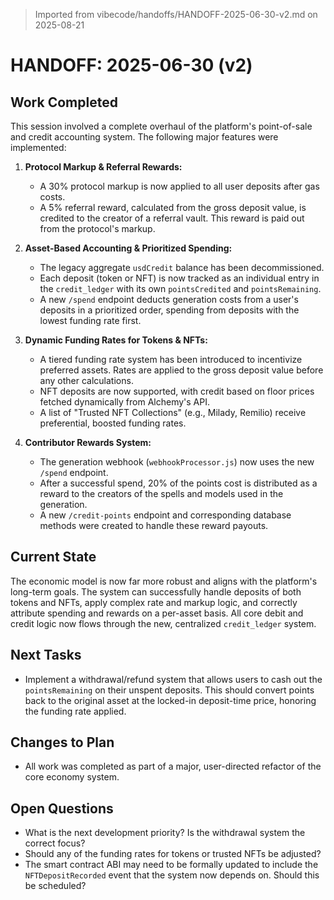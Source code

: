 > Imported from vibecode/handoffs/HANDOFF-2025-06-30-v2.md on 2025-08-21

# HANDOFF: 2025-06-30 (v2)

## Work Completed
This session involved a complete overhaul of the platform's point-of-sale and credit accounting system. The following major features were implemented:

1.  **Protocol Markup & Referral Rewards:**
    *   A 30% protocol markup is now applied to all user deposits after gas costs.
    *   A 5% referral reward, calculated from the gross deposit value, is credited to the creator of a referral vault. This reward is paid out from the protocol's markup.

2.  **Asset-Based Accounting & Prioritized Spending:**
    *   The legacy aggregate `usdCredit` balance has been decommissioned.
    *   Each deposit (token or NFT) is now tracked as an individual entry in the `credit_ledger` with its own `pointsCredited` and `pointsRemaining`.
    *   A new `/spend` endpoint deducts generation costs from a user's deposits in a prioritized order, spending from deposits with the lowest funding rate first.

3.  **Dynamic Funding Rates for Tokens & NFTs:**
    *   A tiered funding rate system has been introduced to incentivize preferred assets. Rates are applied to the gross deposit value before any other calculations.
    *   NFT deposits are now supported, with credit based on floor prices fetched dynamically from Alchemy's API.
    *   A list of "Trusted NFT Collections" (e.g., Milady, Remilio) receive preferential, boosted funding rates.

4.  **Contributor Rewards System:**
    *   The generation webhook (`webhookProcessor.js`) now uses the new `/spend` endpoint.
    *   After a successful spend, 20% of the points cost is distributed as a reward to the creators of the spells and models used in the generation.
    *   A new `/credit-points` endpoint and corresponding database methods were created to handle these reward payouts.

## Current State
The economic model is now far more robust and aligns with the platform's long-term goals. The system can successfully handle deposits of both tokens and NFTs, apply complex rate and markup logic, and correctly attribute spending and rewards on a per-asset basis. All core debit and credit logic now flows through the new, centralized `credit_ledger` system.

## Next Tasks
- Implement a withdrawal/refund system that allows users to cash out the `pointsRemaining` on their unspent deposits. This should convert points back to the original asset at the locked-in deposit-time price, honoring the funding rate applied.

## Changes to Plan
- All work was completed as part of a major, user-directed refactor of the core economy system.

## Open Questions
- What is the next development priority? Is the withdrawal system the correct focus?
- Should any of the funding rates for tokens or trusted NFTs be adjusted?
- The smart contract ABI may need to be formally updated to include the `NFTDepositRecorded` event that the system now depends on. Should this be scheduled? 